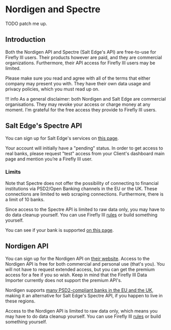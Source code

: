 # Nordigen and Spectre

TODO patch me up.

## Introduction

Both the Nordigen API and Spectre (Salt Edge's API) are free-to-use for Firefly III users. Their products however are paid, and they are commercial organizations. Furthermore, their API access for Firefly III users may be limited.

Please make sure you read and agree with all of the terms that either company may present you with. They have their own data usage and privacy policies, which you must read up on.

!!! info
	As a general disclaimer: both Nordigen and Salt Edge are commercial organisations. They may revoke your access or charge money at any moment. I'm grateful for the free access they provide to Firefly III users.

## Salt Edge's Spectre API

You can sign up for Salt Edge's services on [this page](https://www.saltedge.com/client_users/sign_up).

Your account will initially have a "pending" status. In order to get access to real banks, please request "test" access from your Client's dashboard main page and mention you’re a Firefly III user.

### Limits

Note that Spectre does not offer the possibility of connecting to financial institutions via PSD2/Open Banking channels in the EU or the UK. These connections are limited to web scraping connections. Furthermore, there is a limit of 10 banks.

Since access to the Spectre API is limited to raw data only, you may have to do data cleanup yourself. You can use Firefly III [rules](../../firefly-iii/pages-and-features/rules.md) or build something yourself.

You can see if your bank is supported [on this page](https://www.saltedge.com/products/spectre/countries?channel%5B%5D=non_regulated).

## Nordigen API

You can sign up for the Nordigen API on [their website](https://nordigen.com/en/). Access to the Nordigen API is free for both commercial and personal use (that's you). You will not have to request extended access, but you can get the premium access for a fee if you so wish. Keep in mind that the Firefly III Data Importer currently does not support the premium API's.

Nordigen supports [many PSD2-compliant banks in the EU and the UK](https://nordigen.com/en/coverage/), making it an alternative for Salt Edge's Spectre API, if you happen to live in these regions. 

Access to the Nordigen API is limited to raw data only, which means you may have to do data cleanup yourself. You can use Firefly III [rules](../../firefly-iii/pages-and-features/rules.md) or build something yourself.
